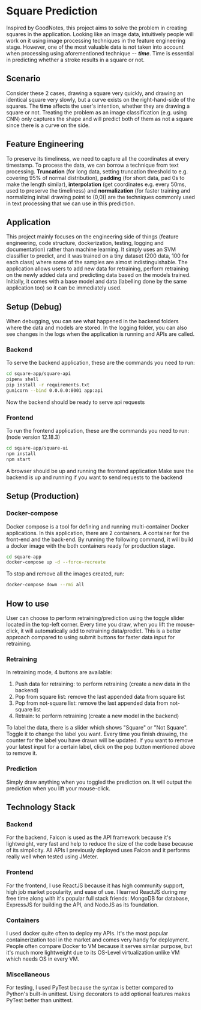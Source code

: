 # Square Prediction

Inspired by GoodNotes, this project aims to solve the problem in creating squares in the application. Looking like an image data, intuitively people will work on it using image processing techniques in the feature engineering stage. However, one of the most valuable data is not taken into account when processing using aforementioned technique -- **_time_**. Time is essential in predicting whether a stroke results in a square or not.

## Scenario
Consider these 2 cases, drawing a square very quickly, and drawing an identical square very slowly, but a curve exists on the right-hand-side of the squares. The **time** affects the user's intention, whether they are drawing a square or not. Treating the problem as an image classification (e.g. using CNN) only captures the shape and will predict both of them as not a square since there is a curve on the side.

## Feature Engineering
To preserve its timeliness, we need to capture all the coordinates at every timestamp. To process the data, we can borrow a technique from text processing. **Truncation** (for long data, setting truncation threshold to e.g. covering 95% of normal distribution), **padding** (for short data, pad 0s to make the length similar), **interpolation** (get coordinates e.g. every 50ms, used to preserve the timeliness) and **normalization** (for faster training and normalizing initail drawing point to (0,0)) are the techniques commonly used in text processing that we can use in this prediction.

## Application
This project mainly focuses on the engineering side of things (feature engineering, code structure, dockerization, testing, logging and documentation) rather than machine learning. It simply uses an SVM classifier to predict, and it was trained on a tiny dataset (200 data, 100 for each class) where some of the samples are almost indistinguishable. The application allows users to add new data for retraining, perform retraining on the newly added data and predicting data based on the models trained. Initially, it comes with a base model and data (labelling done by the same application too) so it can be immediately used.

## Setup (Debug)
When debugging, you can see what happened in the backend folders where the data and models are stored. In the logging folder, you can also see changes in the logs when the application is running and APIs are called.
### Backend
To serve the backend application, these are the commands you need to run:
```bash
cd square-app/square-api
pipenv shell
pip install -r requirements.txt
gunicorn --bind 0.0.0.0:8001 app:api
```
Now the backend should be ready to serve api requests

### Frontend
To run the frontend application, these are the commands you need to run:
(node version 12.18.3)
```bash
cd square-app/square-ui
npm install
npm start
```
A browser should be up and running the frontend application
Make sure the backend is up and running if you want to send requests to the backend

## Setup (Production)
### Docker-compose
Docker compose is a tool for defining and running multi-container Docker applications. In this application, there are 2 containers. A container for the front-end and the back-end. By running the following command, it will build a docker image with the both containers ready for production stage.
```bash
cd square-app
docker-compose up -d --force-recreate
```

To stop and remove all the images created, run:
```bash
docker-compose down --rmi all
```

## How to use
User can choose to perform retraining/prediction using the toggle slider located in the top-left corner. Every time you draw, when you lift the mouse-click, it will automatically add to retraining data/predict. This is a better approach compared to using submit buttons for faster data input for retraining.

### Retraining
In retraining mode, 4 buttons are available:
1. Push data for retraining: to perform retraining (create a new data in the backend)
2. Pop from square list: remove the last appended data from square list
3. Pop from not-square list: remove the last appended data from not-square list
4. Retrain: to perform retraining (create a new model in the backend)

To label the data, there is a slider which shows "Square" or "Not Square". Toggle it to change the label you want.
Every time you finish drawing, the counter for the label you have drawn will be updated.
If you want to remove your latest input for a certain label, click on the pop button mentioned above to remove it.

### Prediction
Simply draw anything when you toggled the prediction on. It will output the prediction when you lift your mouse-click.

## Technology Stack
### Backend
For the backend, Falcon is used as the API framework because it's lightweight, very fast and help to reduce the size of the code base because of its simplicity. All APIs I previously deployed uses Falcon and it performs really well when tested using JMeter.

### Frontend
For the frontend, I use ReactJS because it has high community support, high job market popularity, and ease of use. I learned ReactJS during my free time along with it's popular full stack friends: MongoDB for database, ExpressJS for building the API, and NodeJS as its foundation.

### Containers
I used docker quite often to deploy my APIs. It's the most popular containerization tool in the market and comes very handy for deployment. People often compare Docker to VM because it serves similar purpose, but it's much more lightweight due to its OS-Level virtualization unlike VM which needs OS in every VM.

### Miscellaneous
For testing, I used PyTest because the syntax is better compared to Python's built-in unittest. Using decorators to add optional features makes PyTest better than unittest.
